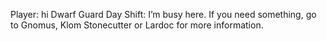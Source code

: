 Player: hi
Dwarf Guard Day Shift: I’m busy here. If you need something, go to Gnomus, Klom Stonecutter or Lardoc for more information.